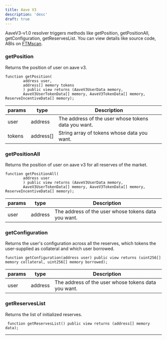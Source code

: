 ```yaml
---
title: Aave V3
description: 'desc'
draft: true 
---
```


AaveV3-v1.0 resolver triggers methods like getPosition, getPositionAll, getConfiguration, getReservesList. You can view details like source code, ABIs on [FTMscan](https://ftmscan.com/address/0x686497f9E8bf13F6E89382c5249C87A6df49976d).
### getPosition
Returns the position of user on aave v3.
```solidity
function getPosition(
        address user, 
        address[] memory tokens
        ) public view returns (AaveV3UserData memory,
        AaveV3UserTokenData[] memory, AaveV3TokenData[] memory, ReserveIncentiveData[] memory);
```
| params | type | Description | 
| ------ | ---- | ----------- | 
| user | address | The address of the user whose tokens data you want.|
| tokens | address[] | String array of tokens whose data you want. |

### getPositionAll
Returns the position of user on aave v3 for all reserves of the market.
```solidity
function getPositionAll(
        address user
        ) public view returns (AaveV3UserData memory,
        AaveV3UserTokenData[] memory, AaveV3TokenData[] memory, ReserveIncentiveData[] memory);
```
| params | type | Description | 
| ------ | ---- | ----------- | 
| user | address | The address of the user whose tokens data you want.|

### getConfiguration
Returns the user's configuration across all the reserves, which tokens the user-supplied as collateral and which user borrowed.
```solidity
function getConfiguration(address user) public view returns (uint256[] memory collateral, uint256[] memory borrowed);
```
| params | type | Description | 
| ------ | ---- | ----------- | 
| user | address | The address of the user whose tokens data you want.|

### getReservesList
Returns the list of initialized reserves.
```solidity
 function getReservesList() public view returns (address[] memory data);
```
--- 
